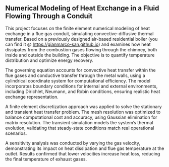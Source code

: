 ## Numerical Modeling of Heat Exchange in a Fluid Flowing Through a Conduit

This project focuses on the finite element numerical modeling of heat exchange in a flue gas conduit, simulating convective-diffusive thermal transfer. Based on a previously designed air-based residential boiler (you can find it @ https://gianmarco-san.github.io) and examines how heat dissipates from the combustion gases flowing through the chimney, both inside and outside the building. The objective is to quantify temperature distribution and optimize energy recovery.

The governing equation accounts for convective heat transfer within the flue gases and conductive transfer through the metal walls, using a cylindrical coordinate system for computational efficiency. The model incorporates boundary conditions for internal and external environments, including Dirichlet, Neumann, and Robin conditions, ensuring realistic heat exchange representation.

A finite element discretization approach was applied to solve the stationary and transient heat transfer problem. The mesh resolution was optimized to balance computational cost and accuracy, using Gaussian elimination for matrix resolution. The transient simulation models the system’s thermal evolution, validating that steady-state conditions match real operational scenarios.

A sensitivity analysis was conducted by varying the gas velocity, demonstrating its impact on heat dissipation and flue gas temperature at the outlet. Results confirmed that lower velocities increase heat loss, reducing the final temperature of exhaust gases.

